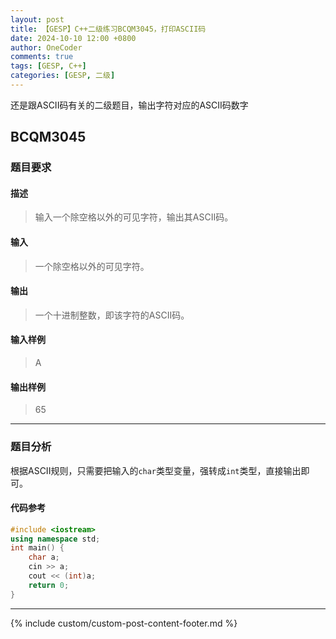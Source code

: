 ```yaml
---
layout: post
title: 【GESP】C++二级练习BCQM3045，打印ASCII码
date: 2024-10-10 12:00 +0800
author: OneCoder
comments: true
tags: [GESP, C++]
categories: [GESP, 二级]
---
```

还是跟ASCII码有关的二级题目，输出字符对应的ASCII码数字

<!--more-->

## BCQM3045

### 题目要求

#### 描述

>输入一个除空格以外的可见字符，输出其ASCII码。

#### 输入

>一个除空格以外的可见字符。

#### 输出

>一个十进制整数，即该字符的ASCII码。

#### 输入样例

>A

#### 输出样例

>65

---

### 题目分析

根据ASCII规则，只需要把输入的`char`类型变量，强转成`int`类型，直接输出即可。

#### 代码参考

```cpp
#include <iostream>
using namespace std;
int main() {
    char a;
    cin >> a;
    cout << (int)a;
    return 0;
}
```

---

{% include custom/custom-post-content-footer.md %}
